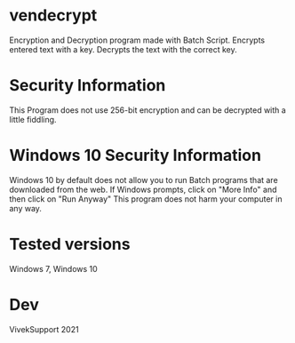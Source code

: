 # vendecrypt

Encryption and Decryption program made with Batch Script. 
Encrypts entered text with a key. Decrypts the text with the correct key. 

# Security Information 

This Program does not use 256-bit encryption and can be decrypted with a little fiddling. 

# Windows 10 Security Information 

Windows 10 by default does not allow you to run Batch programs that are downloaded from the web. If Windows prompts, click on "More Info" and then click on "Run Anyway"
This program does not harm your computer in any way. 

# Tested versions

Windows 7, Windows 10 

# Dev

VivekSupport 2021



